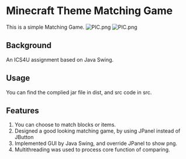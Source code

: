 # Minecraft Theme Matching Game
This is a simple Matching Game.
![PIC.png](https://i.ibb.co/6093HJq/Matching-Game.png)
![PIC.png](https://i.ibb.co/bsphjXM/Matching-Game2.png)

## Background
An ICS4U assignment based on Java Swing.

## Usage
You can find the complied jar file in dist, and src code in src.

## Features
1. You can choose to match blocks or items.
2. Designed a good looking matching game, by using JPanel instead of JButton
3. Implemented GUI by Java Swing, and override JPanel to show png.
4. Multithreading was used to process core function of comparing.
